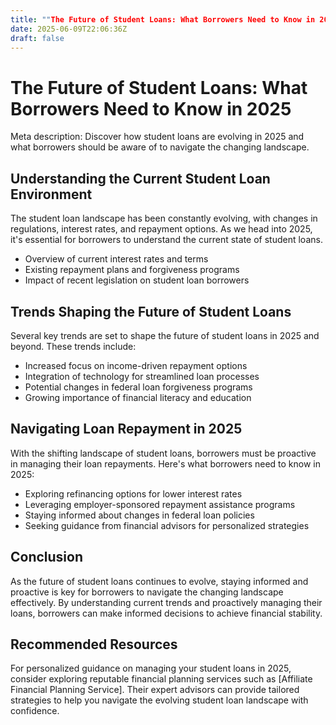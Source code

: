 ```yaml
---
title: ""The Future of Student Loans: What Borrowers Need to Know in 2025""
date: 2025-06-09T22:06:36Z
draft: false
---
```


# The Future of Student Loans: What Borrowers Need to Know in 2025

Meta description: Discover how student loans are evolving in 2025 and what borrowers should be aware of to navigate the changing landscape.

## Understanding the Current Student Loan Environment

The student loan landscape has been constantly evolving, with changes in regulations, interest rates, and repayment options. As we head into 2025, it's essential for borrowers to understand the current state of student loans.

- Overview of current interest rates and terms
- Existing repayment plans and forgiveness programs
- Impact of recent legislation on student loan borrowers

## Trends Shaping the Future of Student Loans

Several key trends are set to shape the future of student loans in 2025 and beyond. These trends include:

- Increased focus on income-driven repayment options
- Integration of technology for streamlined loan processes
- Potential changes in federal loan forgiveness programs
- Growing importance of financial literacy and education

## Navigating Loan Repayment in 2025

With the shifting landscape of student loans, borrowers must be proactive in managing their loan repayments. Here's what borrowers need to know in 2025:

- Exploring refinancing options for lower interest rates
- Leveraging employer-sponsored repayment assistance programs
- Staying informed about changes in federal loan policies
- Seeking guidance from financial advisors for personalized strategies

## Conclusion

As the future of student loans continues to evolve, staying informed and proactive is key for borrowers to navigate the changing landscape effectively. By understanding current trends and proactively managing their loans, borrowers can make informed decisions to achieve financial stability.

## Recommended Resources

For personalized guidance on managing your student loans in 2025, consider exploring reputable financial planning services such as [Affiliate Financial Planning Service]. Their expert advisors can provide tailored strategies to help you navigate the evolving student loan landscape with confidence.